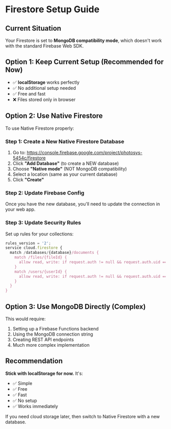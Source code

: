 # Firestore Setup Guide

## Current Situation

Your Firestore is set to **MongoDB compatibility mode**, which doesn't work with the standard Firebase Web SDK.

## Option 1: Keep Current Setup (Recommended for Now)
- ✅ **localStorage** works perfectly
- ✅ No additional setup needed
- ✅ Free and fast
- ❌ Files stored only in browser

## Option 2: Use Native Firestore

To use Native Firestore properly:

### Step 1: Create a New Native Firestore Database

1. Go to: https://console.firebase.google.com/project/photosys-5454c/firestore
2. Click **"Add Database"** (to create a NEW database)
3. Choose **"Native mode"** (NOT MongoDB compatibility)
4. Select a location (same as your current database)
5. Click **"Create"**

### Step 2: Update Firebase Config

Once you have the new database, you'll need to update the connection in your web app.

### Step 3: Update Security Rules

Set up rules for your collections:

```javascript
rules_version = '2';
service cloud.firestore {
  match /databases/{database}/documents {
    match /files/{fileId} {
      allow read, write: if request.auth != null && request.auth.uid == resource.data.userId;
    }
    match /users/{userId} {
      allow read, write: if request.auth != null && request.auth.uid == userId;
    }
  }
}
```

## Option 3: Use MongoDB Directly (Complex)

This would require:
1. Setting up a Firebase Functions backend
2. Using the MongoDB connection string
3. Creating REST API endpoints
4. Much more complex implementation

## Recommendation

**Stick with localStorage for now.** It's:
- ✅ Simple
- ✅ Free
- ✅ Fast
- ✅ No setup
- ✅ Works immediately

If you need cloud storage later, then switch to Native Firestore with a new database.

